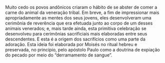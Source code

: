﻿Muito cedo os povos andônicos criaram o hábito de se abster de comer a carne do animal da veneração tribal. Em breve, a fim de impressionar mais apropriadamente as mentes dos seus jovens, eles desenvolveram uma cerimônia de reverência que era efetuada junto ao corpo de um desses animais venerados; e, mais tarde ainda, esta primitiva celebração se desenvolveu para cerimônias sacrificiais mais elaboradas entre seus descendentes. E esta é a origem dos sacrifícios como uma parte da adoração. Esta ideia foi elaborada por Moisés no ritual hebreu e preservada, no princípio, pelo apóstolo Paulo como a doutrina de expiação do pecado por meio do “derramamento de sangue”.